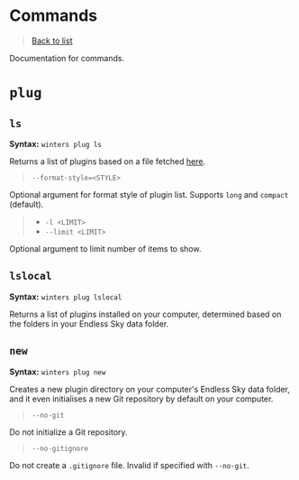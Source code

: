 # Commands
> [Back to list](README.md)

Documentation for commands.

# `plug`
## `ls`
**Syntax:** `winters plug ls`

Returns a list of plugins based on a file fetched [here](https://raw.githubusercontent.com/EndlessSkyCommunity/endless-sky-plugins/master/generated/plugins.json).

> `--format-style=<STYLE>`

Optional argument for format style of plugin list. Supports `long` and `compact` (default).

> - `-l <LIMIT>`
> - `--limit <LIMIT>`

Optional argument to limit number of items to show.

## `lslocal`
**Syntax:** `winters plug lslocal`

Returns a list of plugins installed on your computer, determined based on the folders in your Endless Sky data folder.

## `new`
**Syntax:** `winters plug new`

Creates a new plugin directory on your computer's Endless Sky data folder, and it even initialises a new Git repository by default on your computer.

> `--no-git`

Do not initialize a Git repository.

> `--no-gitignore`

Do not create a `.gitignore` file. Invalid if specified with `--no-git`.